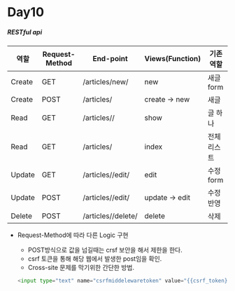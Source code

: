 # Day10

##### RESTful api

| 역할   | Request-Method | End-point              | Views(Function) | 기존역할   |
| ------ | -------------- | ---------------------- | --------------- | ---------- |
| Create | GET            | /articles/new/         | new             | 새글 form  |
| Create | POST           | /articles/             | create -> new   | 새글       |
| Read   | GET            | /articles/<id>/        | show            | 글 하나    |
| Read   | GET            | /articles/             | index           | 전체리스트 |
| Update | GET            | /articles/<id>/edit/   | edit            | 수정 form  |
| Update | POST           | /articles/<id>/edit/   | update -> edit  | 수정반영   |
| Delete | POST           | /articles/<id>/delete/ | delete          | 삭제       |

- Request-Method에 따라 다른 Logic 구현

  - POST방식으로 값을 넘길때는 crsf 보안을 해서 제한을 한다.
  - csrf 토큰을 통해 해당 웹에서 발생한 post임을 확인.
  - Cross-site 문제를 막기위한 간단한 방법.

  ````python
  <input type="text" name="csrfmiddelewaretoken" value="{{csrf_token}}">
  ````